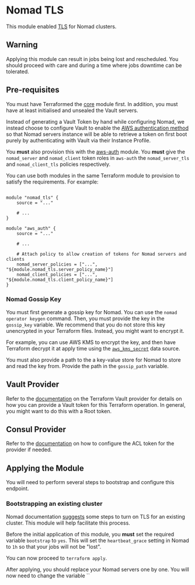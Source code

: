 # Nomad TLS

This module enabled [TLS](https://www.nomadproject.io/guides/securing-nomad.html) for Nomad
clusters.

## Warning

Applying this module can result in jobs being lost and rescheduled. You should proceed with care and
during a time where jobs downtime can be tolerated.

## Pre-requisites

You must have Terraformed the [core](../core) module first. In addition, you must have at least
initialised and unsealed the Vault servers.

Instead of generating a Vault Token by hand while configuring Nomad, we instead choose to configure
Vault to enable the [AWS authentication method](https://www.vaultproject.io/docs/auth/aws.html) so
that Nomad servers instance will be able to retrieve a token on first boot purely by authenticating
with Vault via their Instance Profile.

You **must** also provision this with the [aws-auth](../aws-auth) module. You **must** give the
`nomad_server` and `nomad_client` token roles in `aws-auth` the `nomad_server_tls` and
`nomad_client_tls` policies respectively.

You can use both modules in the same Terraform module to provision to satisfy the requirements.
For example:

```hcl

module "nomad_tls" {
    source = "..."

    # ...
}

module "aws_auth" {
    source = "..."

    # ...

    # Attach policy to allow creation of tokens for Nomad servers and clients
    nomad_server_policies = ["...", "${module.nomad_tls.server_policy_name}"]
    nomad_client_policies = ["...", "${module.nomad_tls.client_policy_name}"]
}

```

### Nomad Gossip Key

You must first generate a gossip key for Nomad. You can use the `nomad operator keygen` command.
Then, you must provide the key in the `gossip_key` variable. We recommend that you do not store this
key unencrypted in your Terraform files. Instead, you might want to encrypt it.

For example, you can use AWS KMS to encrypt the key, and then have Terraform decrypt it at apply
time using the [`aws_kms_secret`](https://www.terraform.io/docs/providers/aws/d/kms_secret.html)
data source.

You must also provide a path to the a key-value store for Nomad to store and read the key from.
Provide the path in the `gossip_path` variable.

## Vault Provider

Refer to the [documentation](https://www.terraform.io/docs/providers/vault/index.html) on the
Terraform Vault provider for details on how you can provide a Vault token for this Terraform
operation. In general, you might want to do this with a Root token.

## Consul Provider

Refer to the [documentation](https://www.terraform.io/docs/providers/consul/index.html)
on how to configure the ACL token for the provider if needed.

## Applying the Module

You will need to perform several steps to bootstrap and configure this endpoint.

### Bootstrapping an existing cluster

Nomad documentation
[suggests](https://www.nomadproject.io/guides/securing-nomad.html#switching-an-existing-cluster-to-tls)
some steps to turn on TLS for an existing cluster. This module will help facilitate this process.

Before the initial application of this module, you **must** set the required variable `bootstrap`
to `yes`. This will set the `heartbeat_grace` setting in Nomad to `1h` so that your jobs will not
be "lost".

You can now proceed to `terraform apply`.

After applying, you should replace your Nomad servers one by one. You will now need to change the
variable ``
